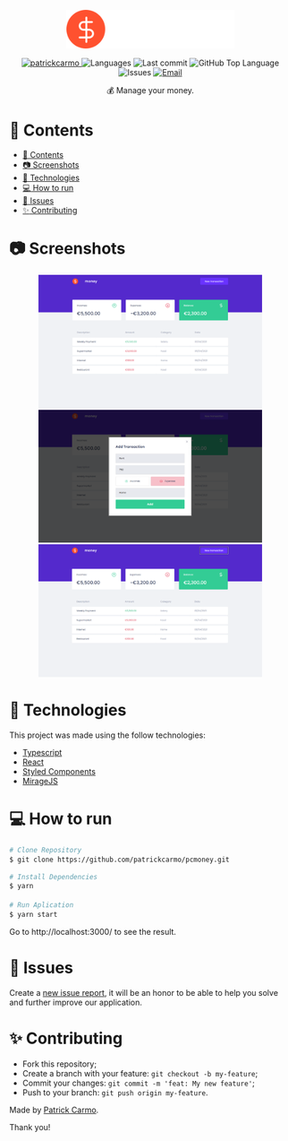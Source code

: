 <p align="center">
   <img src="src/assets/logo.svg" alt="Move It" width="300"/>
</p>

<p align="center">	
   <a href="https://www.linkedin.com/in/patrick-alves-do-carmo/">
      <img alt="patrickcarmo" src="https://img.shields.io/badge/-patrickcarmo-5965e0?style=flat&logo=Linkedin&logoColor=white" />
   </a>
  <img alt="Languages" src="https://img.shields.io/github/languages/count/patrickcarmo/pcmoney?color=%235963C5" />
  <img alt="Last commit" src="https://img.shields.io/github/last-commit/patrickcarmo/pcmoney?color=%235761C3" />
  <img alt="GitHub Top Language" src="https://img.shields.io/github/languages/top/martins-rafael/dtmoney?color=%235761C3">
  <img alt="Issues" src="https://img.shields.io/github/issues/patrickcarmo/pcmoney?color=%235965E0">
  <a href="mailto:patrick.a.carmo@gmail.com">
   <img alt="Email" src="https://img.shields.io/badge/-patrick.a.carmo@gmail.com-%23525DCB" />
  </a>
</p>

<p align="center">
  💰 Manage your money.
</p>

# 📌 Contents

- [📌 Contents](#-contents)
- [:camera: Screenshots](#camera-screenshots)
- [:rocket: Technologies](#rocket-technologies)
- [:computer: How to run](#computer-how-to-run)
- [:bug: Issues](#bug-issues)
- [:sparkles: Contributing](#sparkles-contributing)

# :camera: Screenshots

<div align="center">
   <img src="./.github/screenshot-1.png" width="400px">
   <img src="./.github/screenshot-2.png" width="400px">
   <img src="./.github/screenshot-3.png" width="400px">
</div>

# :rocket: Technologies

This project was made using the follow technologies:

- [Typescript](https://www.typescriptlang.org/)
- [React](https://reactjs.org/)
- [Styled Components](https://styled-components.com/)
- [MirageJS](https://miragejs.com/)

# :computer: How to run

```bash
# Clone Repository
$ git clone https://github.com/patrickcarmo/pcmoney.git
```

```bash
# Install Dependencies
$ yarn

# Run Aplication
$ yarn start
```

Go to http://localhost:3000/ to see the result.

# :bug: Issues

Create a <a href="https://github.com/patrickcarmo/pcmoney/issues">new issue report</a>, it will be an honor to be able to help you solve and further improve our application.

# :sparkles: Contributing

- Fork this repository;
- Create a branch with your feature: `git checkout -b my-feature`;
- Commit your changes: `git commit -m 'feat: My new feature'`;
- Push to your branch: `git push origin my-feature`.

Made by [Patrick Carmo](https://www.linkedin.com/in/patrick-alves-do-carmo/).

Thank you!
